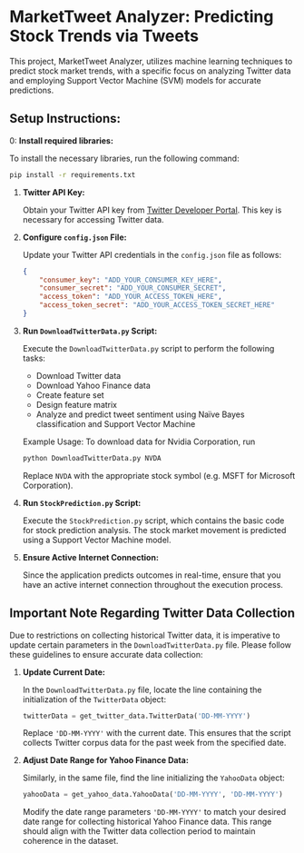 # MarketTweet Analyzer: Predicting Stock Trends via Tweets

This project, MarketTweet Analyzer, utilizes machine learning techniques to predict stock market trends, with a specific focus on analyzing Twitter data and employing Support Vector Machine (SVM) models for accurate predictions.

## Setup Instructions:

0: **Install required libraries:**

To install the necessary libraries, run the following command:

```bash
pip install -r requirements.txt
```

1. **Twitter API Key:**

   Obtain your Twitter API key from [Twitter Developer Portal](https://developer.twitter.com/). This key is necessary for accessing Twitter data.

2. **Configure `config.json` File:**

   Update your Twitter API credentials in the `config.json` file as follows:

   ```json
   {
       "consumer_key": "ADD_YOUR_CONSUMER_KEY_HERE",
       "consumer_secret": "ADD_YOUR_CONSUMER_SECRET",
       "access_token": "ADD_YOUR_ACCESS_TOKEN_HERE",
       "access_token_secret": "ADD_YOUR_ACCESS_TOKEN_SECRET_HERE"
   }
   ```

3. **Run `DownloadTwitterData.py` Script:**

   Execute the `DownloadTwitterData.py` script to perform the following tasks:
   - Download Twitter data
   - Download Yahoo Finance data
   - Create feature set
   - Design feature matrix
   - Analyze and predict tweet sentiment using Naïve Bayes classification and Support Vector Machine
   
   Example Usage:
   To download data for Nvidia Corporation, run
   ```bash
   python DownloadTwitterData.py NVDA
   ```
   Replace `NVDA` with the appropriate stock symbol (e.g. MSFT for Microsoft Corporation).

4. **Run `StockPrediction.py` Script:**

   Execute the `StockPrediction.py` script, which contains the basic code for stock prediction analysis. The stock market movement is predicted using a Support Vector Machine model.

5. **Ensure Active Internet Connection:**

   Since the application predicts outcomes in real-time, ensure that you have an active internet connection throughout the execution process.

## Important Note Regarding Twitter Data Collection

Due to restrictions on collecting historical Twitter data, it is imperative to update certain parameters in the `DownloadTwitterData.py` file. Please follow these guidelines to ensure accurate data collection:

1. **Update Current Date:**

   In the `DownloadTwitterData.py` file, locate the line containing the initialization of the `TwitterData` object:

   ```python
   twitterData = get_twitter_data.TwitterData('DD-MM-YYYY')
   ```

   Replace `'DD-MM-YYYY'` with the current date. This ensures that the script collects Twitter corpus data for the past week from the specified date.

2. **Adjust Date Range for Yahoo Finance Data:**

   Similarly, in the same file, find the line initializing the `YahooData` object:

   ```python
   yahooData = get_yahoo_data.YahooData('DD-MM-YYYY', 'DD-MM-YYYY')
   ```

   Modify the date range parameters `'DD-MM-YYYY'` to match your desired date range for collecting historical Yahoo Finance data. This range should align with the Twitter data collection period to maintain coherence in the dataset.
